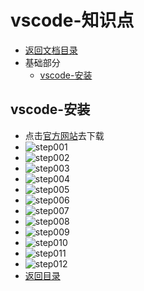 # vscode-知识点

- [返回文档目录](README.md)
- 基础部分
  - [vscode-安装](##vscode-安装)

## vscode-安装

- 点击[官方网站](https://code.visualstudio.com/)去下载
- ![step001](vscode/vs001.png)
- ![step002](vscode/vs002.png)
- ![step003](vscode/vs003.png)
- ![step004](vscode/vs004.png)
- ![step005](vscode/vs005.png)
- ![step006](vscode/vs006.png)
- ![step007](vscode/vs007.png)
- ![step008](vscode/vs008.png)
- ![step009](vscode/vs009.png)
- ![step010](vscode/vs010.png)
- ![step011](vscode/vs011.png)
- ![step012](vscode/vs012.png)
- [返回目录](#vscode-知识点)